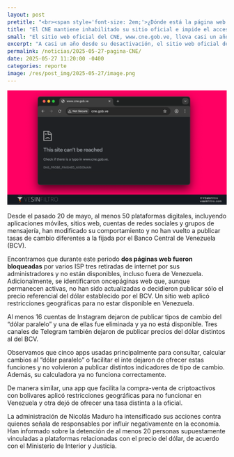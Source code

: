 ```yaml
---
layout: post
pretitle: "<br><span style='font-size: 2em;'>¿Dónde está la página web del CNE?</span>"
title: "El CNE mantiene inhabilitado su sitio oficial e impide el acceso a resultados electorales"
small: "El sitio web oficial del CNE, www.cne.gob.ve, lleva casi un año inaccesible, incluso 48 horas después de las elecciones, impidiendo el acceso a resultados e información oficial. A diferencia de los bloqueos externos, el propio CNE lo desactivó al eliminar sus registros DNS. Aunque servicios como el correo siguen operativos, esta omisión deliberada compromete la transparencia electoral y el derecho ciudadano a la información."
excerpt: "A casi un año desde su desactivación, el sitio web oficial del Consejo Nacional Electoral (CNE), www.cne.gob.ve, continúa inaccesible tanto desde Venezuela como desde el exterior. Esta situación reviste especial gravedad hoy, 48 horas después de celebrarse las elecciones regionales y legislativas, cuyos resultados e información oficial no pueden ser consultados por la ciudadanía."
permalink: /noticias/2025-05-27-pagina-CNE/
date: 2025-05-27 11:20:00 -0400
categories: reporte
image: /res/post_img/2025-05-27/image.png
---
```

<p class="cover"><img class="" src="/res/post_img/2025-05-27/image.png"></p>
Desde el pasado 20 de mayo, al menos 50 plataformas digitales, incluyendo aplicaciones móviles, sitios web, cuentas de redes sociales y grupos de mensajería, han modificado su comportamiento y no han vuelto a publicar tasas de cambio diferentes a la fijada por el Banco Central de Venezuela (BCV).

Encontramos que durante este periodo **dos páginas web fueron bloqueadas** por varios ISP tres retiradas de internet por sus administradores y no están disponibles, incluso fuera de Venezuela. Adicionalmente, se identificaron oncepáginas web que, aunque permanecen activas, no han sido actualizadas o decidieron publicar sólo el precio referencial del dólar establecido por el BCV. Un sitio web aplicó restricciones geográficas para no estar disponible en Venezuela.

Al menos 16 cuentas de Instagram dejaron de publicar tipos de cambio del “dólar paralelo” y una de ellas fue eliminada y ya no está disponible. Tres canales de Telegram también dejaron de publicar precios del dólar distintos al del BCV.

Observamos que cinco apps usadas principalmente para consultar, calcular cambios al “dólar paralelo” o facilitar el inte dejaron de ofrecer estas funciones y no volvieron a publicar distintos indicadores de tipo de cambio. Además, su calculadora ya no funciona correctamente. 

De manera similar, una app que facilita la compra-venta de criptoactivos con bolívares aplicó restricciones geográficas para no funcionar en Venezuela y otra dejó de ofrecer una tasa distinta a la oficial.

La administración de Nicolás Maduro ha intensificado sus acciones contra quienes señala de responsables por influir negativamente en la economía. Han informado sobre la detención de al menos 20 personas supuestamente vinculadas a plataformas relacionadas con el precio del dólar, de acuerdo con el Ministerio de Interior y Justicia.
